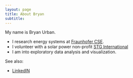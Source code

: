 ```yaml
---
layout: page
title: About Bryan
subtitle: 
---
```


My name is Bryan Urban.  

- I research energy systems at [Fraunhofer CSE](http://cse.fraunhofer.org).
- I volunteer with a solar power non-profit [STG International](http://www.stginternational.org)
- I am into exploratory data analysis and visualization.

See also:
- [LinkedIN](https://www.linkedin.com/in/bryanurban)


